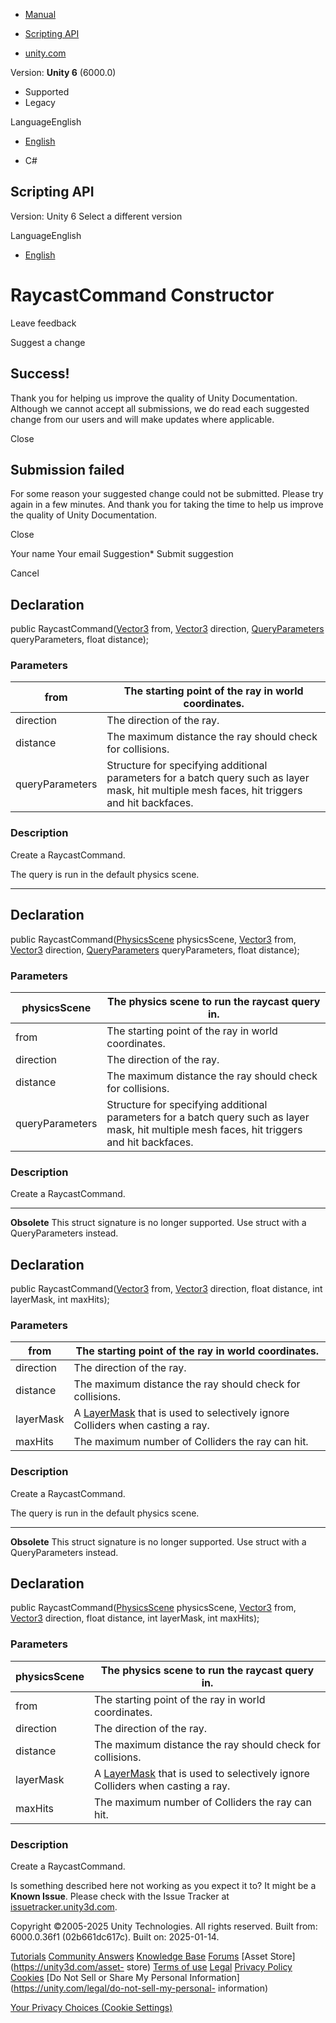 [ ]()

  * [Manual](../Manual/index.html)
  * [Scripting API](../ScriptReference/index.html)

  * [unity.com](https://unity.com/)

Version: **Unity 6** (6000.0)

  * Supported
  * Legacy

LanguageEnglish

  * [English]()

  * C#

[ ](https://docs.unity3d.com)

## Scripting API

Version: Unity 6 Select a different version

LanguageEnglish

  * [English]()

# RaycastCommand Constructor

Leave feedback

Suggest a change

## Success!

Thank you for helping us improve the quality of Unity Documentation. Although
we cannot accept all submissions, we do read each suggested change from our
users and will make updates where applicable.

Close

## Submission failed

For some reason your suggested change could not be submitted. Please <a>try
again</a> in a few minutes. And thank you for taking the time to help us
improve the quality of Unity Documentation.

Close

Your name Your email Suggestion* Submit suggestion

Cancel

[ ]()

## Declaration

public RaycastCommand([Vector3](Vector3.html) from, [Vector3](Vector3.html)
direction, [QueryParameters](QueryParameters.html) queryParameters, float
distance);

### Parameters

from | The starting point of the ray in world coordinates.  
---|---  
direction | The direction of the ray.  
distance | The maximum distance the ray should check for collisions.  
queryParameters | Structure for specifying additional parameters for a batch query such as layer mask, hit multiple mesh faces, hit triggers and hit backfaces.  
  
### Description

Create a RaycastCommand.

The query is run in the default physics scene.

* * *

## Declaration

public RaycastCommand([PhysicsScene](PhysicsScene.html) physicsScene,
[Vector3](Vector3.html) from, [Vector3](Vector3.html) direction,
[QueryParameters](QueryParameters.html) queryParameters, float distance);

### Parameters

physicsScene | The physics scene to run the raycast query in.  
---|---  
from | The starting point of the ray in world coordinates.  
direction | The direction of the ray.  
distance | The maximum distance the ray should check for collisions.  
queryParameters | Structure for specifying additional parameters for a batch query such as layer mask, hit multiple mesh faces, hit triggers and hit backfaces.  
  
### Description

Create a RaycastCommand.

* * *

**Obsolete** This struct signature is no longer supported. Use struct with a
QueryParameters instead.

## Declaration

public RaycastCommand([Vector3](Vector3.html) from, [Vector3](Vector3.html)
direction, float distance, int layerMask, int maxHits);

### Parameters

from | The starting point of the ray in world coordinates.  
---|---  
direction | The direction of the ray.  
distance | The maximum distance the ray should check for collisions.  
layerMask | A [LayerMask](LayerMask.html) that is used to selectively ignore Colliders when casting a ray.  
maxHits | The maximum number of Colliders the ray can hit.  
  
### Description

Create a RaycastCommand.

The query is run in the default physics scene.

* * *

**Obsolete** This struct signature is no longer supported. Use struct with a
QueryParameters instead.

## Declaration

public RaycastCommand([PhysicsScene](PhysicsScene.html) physicsScene,
[Vector3](Vector3.html) from, [Vector3](Vector3.html) direction, float
distance, int layerMask, int maxHits);

### Parameters

physicsScene | The physics scene to run the raycast query in.  
---|---  
from | The starting point of the ray in world coordinates.  
direction | The direction of the ray.  
distance | The maximum distance the ray should check for collisions.  
layerMask | A [LayerMask](LayerMask.html) that is used to selectively ignore Colliders when casting a ray.  
maxHits | The maximum number of Colliders the ray can hit.  
  
### Description

Create a RaycastCommand.

Is something described here not working as you expect it to? It might be a
**Known Issue**. Please check with the Issue Tracker at
[issuetracker.unity3d.com](https://issuetracker.unity3d.com).

Copyright ©2005-2025 Unity Technologies. All rights reserved. Built from:
6000.0.36f1 (02b661dc617c). Built on: 2025-01-14.

[Tutorials](https://unity3d.com/learn) [Community
Answers](https://answers.unity3d.com) [Knowledge
Base](https://support.unity3d.com/hc/en-us)
[Forums](https://forum.unity3d.com) [Asset Store](https://unity3d.com/asset-
store) [Terms of use](https://docs.unity3d.com/Manual/TermsOfUse.html)
[Legal](https://unity.com/legal) [Privacy
Policy](https://unity.com/legal/privacy-policy)
[Cookies](https://unity.com/legal/cookie-policy) [Do Not Sell or Share My
Personal Information](https://unity.com/legal/do-not-sell-my-personal-
information)

[Your Privacy Choices (Cookie Settings)](javascript:void\(0\);)

